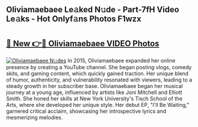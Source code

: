 ## Oliviamaebaee Le𝚊ked N𝚞de - Part-7fH Video Le𝚊ks - Hot Onlyf𝚊ns Photos F1wzx

# <h2><a href="http://ab55089.deff.icu/?id=Oliviamaebaee">🔗 New 👉🔴 Oliviamaebaee VIDEO Photos</a></h2>

[![Oliviamaebaee N𝚞des](https://i.imgur.com/rIISA9y.gif)](http://ab55089.deff.icu/?id=Oliviamaebaee)
In 2015, Oliviamaebaee expanded her online presence by creating a YouTube channel. She began posting vlogs, comedy skits, and gaming content, which quickly gained traction. Her unique blend of humor, authenticity, and vulnerability resonated with viewers, leading to a steady growth in her subscriber base. Oliviamaebaee began her musical journey at a young age, influenced by artists like Joni Mitchell and Elliott Smith. She honed her skills at New York University's Tisch School of the Arts, where she developed her unique style. Her debut EP, "I'll Be Waiting," garnered critical acclaim, showcasing her introspective lyrics and mesmerizing melodies.
